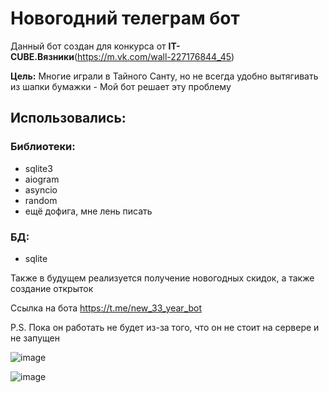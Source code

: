 # Новогодний телеграм бот
Данный бот создан для конкурса от **IT-CUBE.Вязники**(https://m.vk.com/wall-227176844_45)

**Цель:** Многие играли в Тайного Санту, но не всегда удобно вытягивать из шапки бумажки - Мой бот решает эту проблему

## Использовались:

### Библиотеки:
- sqlite3
- aiogram
- asyncio
- random
- ещё дофига, мне лень писать

### БД:
- sqlite

Также в будущем реализуется получение новогодных скидок, а также создание открыток

Ссылка на бота https://t.me/new_33_year_bot

P.S. Пока он работать не будет из-за того, что он не стоит на сервере и не запущен

![image](https://github.com/user-attachments/assets/87fcba9f-e28f-4225-a3df-b85972ca75c8)

![image](https://github.com/user-attachments/assets/9db4d7d0-cf0f-4aa8-93de-d76e347b61c1)

